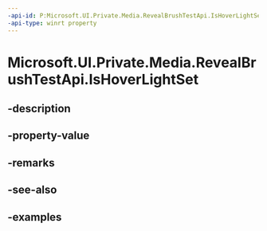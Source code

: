 ```yaml
---
-api-id: P:Microsoft.UI.Private.Media.RevealBrushTestApi.IsHoverLightSet
-api-type: winrt property
---
```


# Microsoft.UI.Private.Media.RevealBrushTestApi.IsHoverLightSet

<!--
public bool IsHoverLightSet { get; }
-->


## -description

## -property-value

## -remarks

## -see-also

## -examples


